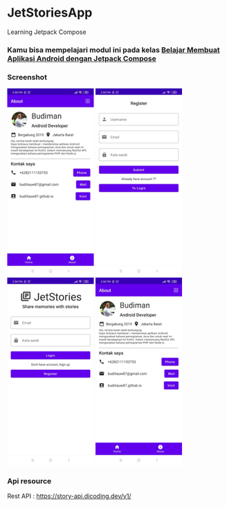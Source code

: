# JetStoriesApp
Learning Jetpack Compose

### Kamu bisa mempelajari modul ini pada kelas [Belajar Membuat Aplikasi Android dengan Jetpack Compose](https://www.dicoding.com/academies/445 "Belajar Membuat Aplikasi Android dengan Jetpack Compose") 

### Screenshot 
<img src="https://github.com/budiliauw87/JetStoriesApp/blob/main/screenshot/sc01.jpeg" alt="screenshoot" width="200"/>  <img src="https://github.com/budiliauw87/JetStoriesApp/blob/main/screenshot/sc02.jpeg" alt="screenshoot" width="200"/>  <img src="https://github.com/budiliauw87/JetStoriesApp/blob/main/screenshot/sc03.jpeg" alt="screenshoot" width="200"/>  <img src="https://github.com/budiliauw87/JetStoriesApp/blob/main/screenshot/sc04.jpeg" alt="screenshoot" width="200"/> 

### Api resource
Rest API : https://story-api.dicoding.dev/v1/
